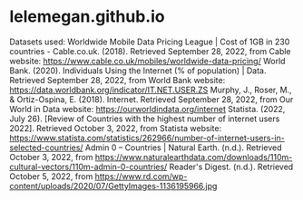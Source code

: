# lelemegan.github.io
Datasets used:
Worldwide Mobile Data Pricing League | Cost of 1GB in 230 countries - Cable.co.uk. (2018).
Retrieved September 28, 2022, from Cable website:
https://www.cable.co.uk/mobiles/worldwide-data-pricing/
World Bank. (2020). Individuals Using the Internet (% of population) | Data. Retrieved
September 28, 2022, from World Bank website:
https://data.worldbank.org/indicator/IT.NET.USER.ZS
Murphy, J., Roser, M., & Ortiz-Ospina, E. (2018). Internet. Retrieved September 28, 2022,
from Our World in Data website: https://ourworldindata.org/internet
Statista. (2022, July 26). [Review of Countries with the highest number of internet users
2022]. Retrieved October 3, 2022, from Statista website:
https://www.statista.com/statistics/262966/number-of-internet-users-in-selected-countries/
Admin 0 – Countries | Natural Earth. (n.d.). Retrieved October 3, 2022, from
https://www.naturalearthdata.com/downloads/110m-cultural-vectors/110m-admin-0-countries/
Reader's Digest. (n.d.). Retrieved October 5, 2022, from
https://www.rd.com/wp-content/uploads/2020/07/GettyImages-1136195966.jpg
